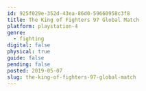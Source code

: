 ```yaml
---
id: 925f029e-352d-43ea-86d0-59660958c3f8
title: The King of Fighters 97 Global Match
platform: playstation-4
genre:
  - fighting
digital: false
physical: true
guide: false
pending: false
posted: 2019-05-07
slug: the-king-of-fighters-97-global-match
---
```

